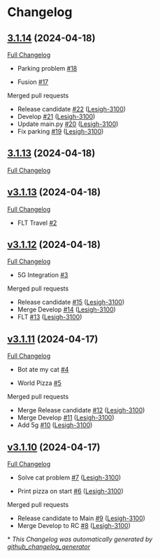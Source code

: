 # Changelog

## [3.1.14](https://github.com/Lesigh-3100/clone-fastlane-bot/tree/3.1.14) (2024-04-18)

[Full Changelog](https://github.com/Lesigh-3100/clone-fastlane-bot/compare/3.1.13...3.1.14)

- Parking problem [\#18](https://github.com/Lesigh-3100/clone-fastlane-bot/issues/18)

- Fusion [\#17](https://github.com/Lesigh-3100/clone-fastlane-bot/issues/17)

Merged pull requests

- Release candidate [\#22](https://github.com/Lesigh-3100/clone-fastlane-bot/pull/22) ([Lesigh-3100](https://github.com/Lesigh-3100))
- Develop [\#21](https://github.com/Lesigh-3100/clone-fastlane-bot/pull/21) ([Lesigh-3100](https://github.com/Lesigh-3100))
- Update main.py [\#20](https://github.com/Lesigh-3100/clone-fastlane-bot/pull/20) ([Lesigh-3100](https://github.com/Lesigh-3100))
- Fix parking [\#19](https://github.com/Lesigh-3100/clone-fastlane-bot/pull/19) ([Lesigh-3100](https://github.com/Lesigh-3100))

## [3.1.13](https://github.com/Lesigh-3100/clone-fastlane-bot/tree/3.1.13) (2024-04-18)

[Full Changelog](https://github.com/Lesigh-3100/clone-fastlane-bot/compare/v3.1.13...3.1.13)

## [v3.1.13](https://github.com/Lesigh-3100/clone-fastlane-bot/tree/v3.1.13) (2024-04-18)

[Full Changelog](https://github.com/Lesigh-3100/clone-fastlane-bot/compare/v3.1.12...v3.1.13)

- FLT Travel [\#2](https://github.com/Lesigh-3100/clone-fastlane-bot/issues/2)

## [v3.1.12](https://github.com/Lesigh-3100/clone-fastlane-bot/tree/v3.1.12) (2024-04-18)

[Full Changelog](https://github.com/Lesigh-3100/clone-fastlane-bot/compare/v3.1.11...v3.1.12)

- 5G Integration [\#3](https://github.com/Lesigh-3100/clone-fastlane-bot/issues/3)

Merged pull requests

- Release candidate [\#15](https://github.com/Lesigh-3100/clone-fastlane-bot/pull/15) ([Lesigh-3100](https://github.com/Lesigh-3100))
- Merge Develop [\#14](https://github.com/Lesigh-3100/clone-fastlane-bot/pull/14) ([Lesigh-3100](https://github.com/Lesigh-3100))
- FLT [\#13](https://github.com/Lesigh-3100/clone-fastlane-bot/pull/13) ([Lesigh-3100](https://github.com/Lesigh-3100))

## [v3.1.11](https://github.com/Lesigh-3100/clone-fastlane-bot/tree/v3.1.11) (2024-04-17)

[Full Changelog](https://github.com/Lesigh-3100/clone-fastlane-bot/compare/v3.1.10...v3.1.11)

- Bot ate my cat [\#4](https://github.com/Lesigh-3100/clone-fastlane-bot/issues/4)

- World Pizza [\#5](https://github.com/Lesigh-3100/clone-fastlane-bot/issues/5)

Merged pull requests

- Merge Release candidate [\#12](https://github.com/Lesigh-3100/clone-fastlane-bot/pull/12) ([Lesigh-3100](https://github.com/Lesigh-3100))
- Merge Develop [\#11](https://github.com/Lesigh-3100/clone-fastlane-bot/pull/11) ([Lesigh-3100](https://github.com/Lesigh-3100))
- Add 5g [\#10](https://github.com/Lesigh-3100/clone-fastlane-bot/pull/10) ([Lesigh-3100](https://github.com/Lesigh-3100))

## [v3.1.10](https://github.com/Lesigh-3100/clone-fastlane-bot/tree/v3.1.10) (2024-04-17)

[Full Changelog](https://github.com/Lesigh-3100/clone-fastlane-bot/compare/8ba1c6eebf13a8ff8e550cb28ea86e7e286e4e43...v3.1.10)

- Solve cat problem [\#7](https://github.com/Lesigh-3100/clone-fastlane-bot/pull/7) ([Lesigh-3100](https://github.com/Lesigh-3100))

- Print pizza on start [\#6](https://github.com/Lesigh-3100/clone-fastlane-bot/pull/6) ([Lesigh-3100](https://github.com/Lesigh-3100))

Merged pull requests

- Release candidate to Main [\#9](https://github.com/Lesigh-3100/clone-fastlane-bot/pull/9) ([Lesigh-3100](https://github.com/Lesigh-3100))
- Merge Develop to RC [\#8](https://github.com/Lesigh-3100/clone-fastlane-bot/pull/8) ([Lesigh-3100](https://github.com/Lesigh-3100))



\* *This Changelog was automatically generated by [github_changelog_generator](https://github.com/github-changelog-generator/github-changelog-generator)*
